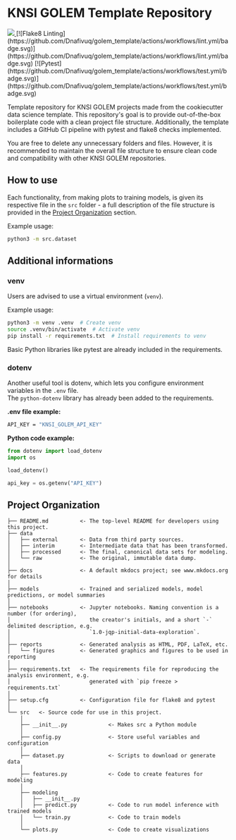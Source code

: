 # KNSI GOLEM Template Repository
<a target="_blank" href="https://cookiecutter-data-science.drivendata.org/">
    <img src="https://img.shields.io/badge/CCDS-Project%20template-328F97?logo=cookiecutter" />
</a>
[![Flake8 Linting](https://github.com/Dnafivuq/golem_template/actions/workflows/lint.yml/badge.svg)](https://github.com/Dnafivuq/golem_template/actions/workflows/lint.yml/badge.svg)
[![Pytest](https://github.com/Dnafivuq/golem_template/actions/workflows/test.yml/badge.svg)](https://github.com/Dnafivuq/golem_template/actions/workflows/test.yml/badge.svg)

Template repository for KNSI GOLEM projects made from the cookiecutter data science template.
This repository's goal is to provide out-of-the-box boilerplate code with a clean project file structure.
Additionally, the template includes a GitHub CI pipeline with pytest and flake8 checks implemented.


You are free to delete any unnecessary folders and files. However, it is recommended to maintain the overall file structure to ensure clean code and compatibility with other KNSI GOLEM repositories.
## How to use
Each functionality, from making plots to training models, is given its respective file in the `src` folder - a full description of the file structure is provided in the [Project Organization](#project-organization) section.


Example usage:

```bash
python3 -m src.dataset
```

## Additional informations
### venv
Users are advised to use a virtual environment (`venv`).


Example usage:
```bash
python3 -m venv .venv  # Create venv  
source .venv/bin/activate  # Activate venv  
pip install -r requirements.txt  # Install requirements to venv  
```
Basic Python libraries like pytest are already included in the requirements.

### dotenv  
Another useful tool is dotenv, which lets you configure environment variables in the `.env` file.  
The `python-dotenv` library has already been added to the requirements.

**.env file example:**
```bash
API_KEY = "KNSI_GOLEM_API_KEY"
```

**Python code example:**
```python
from dotenv import load_dotenv
import os

load_dotenv()

api_key = os.getenv("API_KEY")
```

## Project Organization

```
├── README.md          <- The top-level README for developers using this project.
├── data
│   ├── external       <- Data from third party sources.
│   ├── interim        <- Intermediate data that has been transformed.
│   ├── processed      <- The final, canonical data sets for modeling.
│   └── raw            <- The original, immutable data dump.
│
├── docs               <- A default mkdocs project; see www.mkdocs.org for details
│
├── models             <- Trained and serialized models, model predictions, or model summaries
│
├── notebooks          <- Jupyter notebooks. Naming convention is a number (for ordering),
│                         the creator's initials, and a short `-` delimited description, e.g.
│                         `1.0-jqp-initial-data-exploration`.
│
├── reports            <- Generated analysis as HTML, PDF, LaTeX, etc.
│   └── figures        <- Generated graphics and figures to be used in reporting
│
├── requirements.txt   <- The requirements file for reproducing the analysis environment, e.g.
│                         generated with `pip freeze > requirements.txt`
│
├── setup.cfg          <- Configuration file for flake8 and pytest
│
└── src   <- Source code for use in this project.
    │
    ├── __init__.py             <- Makes src a Python module
    │
    ├── config.py               <- Store useful variables and configuration
    │
    ├── dataset.py              <- Scripts to download or generate data
    │
    ├── features.py             <- Code to create features for modeling
    │
    ├── modeling                
    │   ├── __init__.py 
    │   ├── predict.py          <- Code to run model inference with trained models          
    │   └── train.py            <- Code to train models
    │
    └── plots.py                <- Code to create visualizations
```